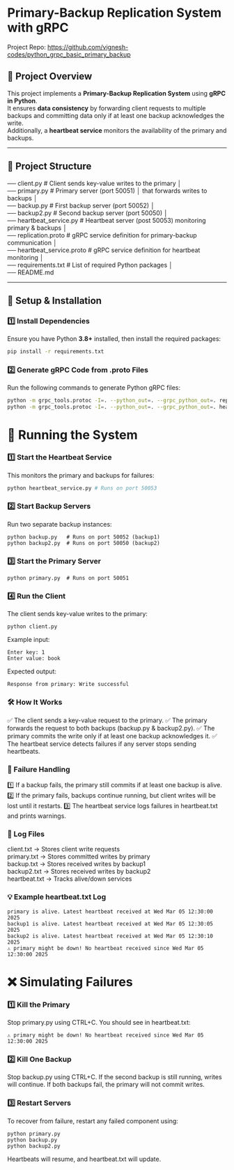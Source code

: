 # Primary-Backup Replication System with gRPC  

Project Repo: https://github.com/vignesh-codes/python_grpc_basic_primary_backup

## 📌 Project Overview  
This project implements a **Primary-Backup Replication System** using **gRPC in Python**.  
It ensures **data consistency** by forwarding client requests to multiple backups and committing data only if at least one backup acknowledges the write.  
Additionally, a **heartbeat service** monitors the availability of the primary and backups.

---

## 📁 Project Structure  
── client.py # Client sends key-value writes to the primary │ \
── primary.py # Primary server (port 50051) │ that forwards writes to backups │ \
── backup.py # First backup server (port 50052) │ \
── backup2.py # Second backup server (port 50050) │ \
── heartbeat_service.py # Heartbeat server (post 50053) monitoring primary & backups │ \
── replication.proto # gRPC service definition for primary-backup communication │ \
── heartbeat_service.proto # gRPC service definition for heartbeat monitoring │ \
── requirements.txt # List of required Python packages │ \
── README.md 


---

## 🔧 Setup & Installation  

### **1️⃣ Install Dependencies**  
Ensure you have Python **3.8+** installed, then install the required packages:  
```sh
pip install -r requirements.txt
```

### 2️⃣ Generate gRPC Code from .proto Files
Run the following commands to generate Python gRPC files:

```sh
python -m grpc_tools.protoc -I=. --python_out=. --grpc_python_out=. replication.proto
python -m grpc_tools.protoc -I=. --python_out=. --grpc_python_out=. heartbeat_service.proto
```


# 🚀 Running the System
### 1️⃣ Start the Heartbeat Service
This monitors the primary and backups for failures:

```sh
python heartbeat_service.py # Runs on port 50053
```

### 2️⃣ Start Backup Servers
Run two separate backup instances:

```
python backup.py   # Runs on port 50052 (backup1)
python backup2.py  # Runs on port 50050 (backup2)
```
### 3️⃣ Start the Primary Server
```
python primary.py  # Runs on port 50051
```
### 4️⃣ Run the Client
The client sends key-value writes to the primary:
```
python client.py
```

Example input:
```
Enter key: 1  
Enter value: book  
```
Expected output:
```
Response from primary: Write successful
```
### 🛠 How It Works
✅ The client sends a key-value request to the primary.
✅ The primary forwards the request to both backups (backup.py & backup2.py).
✅ The primary commits the write only if at least one backup acknowledges it.
✅ The heartbeat service detects failures if any server stops sending heartbeats.

### 📜 Failure Handling
1️⃣ If a backup fails, the primary still commits if at least one backup is alive.
2️⃣ If the primary fails, backups continue running, but client writes will be lost until it restarts.
3️⃣ The heartbeat service logs failures in heartbeat.txt and prints warnings.

### 📄 Log Files

client.txt ->   Stores client write requests \
primary.txt ->	Stores committed writes by primary \
backup.txt ->	Stores received writes by backup1 \
backup2.txt ->	Stores received writes by backup2 \
heartbeat.txt ->  Tracks alive/down services

### 💡 Example heartbeat.txt Log
```
primary is alive. Latest heartbeat received at Wed Mar 05 12:30:00 2025
backup1 is alive. Latest heartbeat received at Wed Mar 05 12:30:05 2025
backup2 is alive. Latest heartbeat received at Wed Mar 05 12:30:10 2025
⚠️ primary might be down! No heartbeat received since Wed Mar 05 12:30:00 2025
```
# ❌ Simulating Failures
### 1️⃣ Kill the Primary
Stop primary.py using CTRL+C. You should see in heartbeat.txt:
```
⚠️ primary might be down! No heartbeat received since Wed Mar 05 12:30:00 2025
```
### 2️⃣ Kill One Backup
Stop backup.py using CTRL+C. If the second backup is still running, writes will continue.
If both backups fail, the primary will not commit writes.

### 3️⃣ Restart Servers
To recover from failure, restart any failed component using:

```
python primary.py
python backup.py
python backup2.py
```
Heartbeats will resume, and heartbeat.txt will update.
